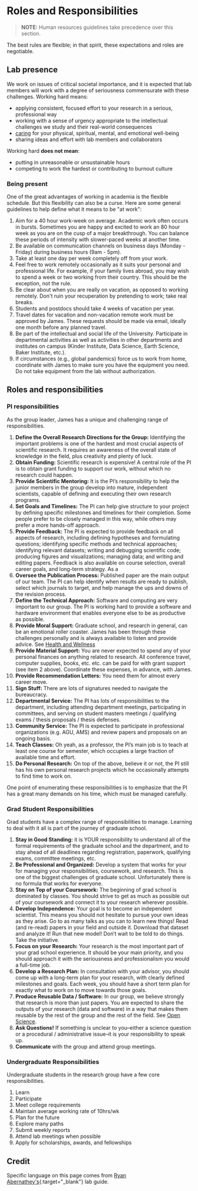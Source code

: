 # Roles and Responsibilities

> **NOTE:** Human resources guidelines take precedence over this section.

The best rules are flexible; in that spirit, these expectations and roles are negotiable.

## Lab presence

We work on issues of critical societal importance, and it is expected that  lab members will work with a degree of seriousness commensurate with these challenges.
Working hard means:

* applying consistent, focused effort to your research in a serious, professional way
* working with a sense of urgency appropriate to the intellectual challenges we study and their real-world consequences
* [caring](/health/) for your physical, spiritual, mental, and emotional well-being
* sharing ideas and effort with lab members and collaborators

Working hard **does not mean**:

* putting in unreasonable or unsustainable hours
* competing to work the hardest or contributing to burnout culture

### Being present

One of the great advantages of working in academia is the flexible schedule.
But this flexibility can also be a curse.
Here are some general guidelines to help define what it means to be "at work":

1. Aim for a 40 hour work-week on average. Academic work often occurs in bursts. Sometimes you are happy and excited to work an 80 hour week as you are on the cusp of a major breakthrough. You can balance these periods of intensity with slower-paced weeks at another time.
1. Be available on communication channels on business days (Monday - Friday) during business hours (9am - 5pm).
1. Take at least one day per week completely off from your work.
1. Feel free to work remotely occasionally as it suits your personal and professional life. For example, if your family lives abroad, you may wish to spend a week or two working from their country. This should be the exception, not the rule.
1. Be clear about when you are really on vacation, as opposed to working remotely. Don't ruin your recuperation by pretending to work; take real breaks.
1. Students and postdocs should take 4 weeks of vacation per year.
1. Travel dates for vacation and non-vacation remote work must be approved by James. These requests should be made via email, ideally one month before any planned travel.
1. Be part of the intellectual and social life of the University. Participate in departmental activities as well as activities in other departments and institutes on campus (Kinder Institute, Data Science, Earth Science, Baker Institute, etc.).
1. If circumstances (e.g., global pandemics) force us to work from home, coordinate with James to make sure you have the equipment you need. Do not take equipment from the lab without authorization.

## Roles and responsibilities

### PI responsibilities

As the group leader, James has a unique and challenging range of responsibilities.

1. **Define the Overall Research Directions for the Group:** Identifying the important problems is one of the hardest and most crucial aspects of scientific research. It requires an awareness of the overall state of knowledge in the field, plus creativity and plenty of luck.
2. **Obtain Funding:** Scientific research is expensive! A central role of the PI is to obtain grant funding to support our work, without which no research could happen.
3. **Provide Scientific Mentoring:** It is the PI’s responsibility to help the junior members in the group develop into mature, independent scientists, capable of defining and executing their own research programs.
4. **Set Goals and Timelines:** The PI can help give structure to your project by defining specific milestones and timelines for their completion. Some people prefer to be closely managed in this way, while others may prefer a more hands-off approach.
5. **Provide Feedback:** The PI is expected to provide feedback on all aspects of research, including defining hypotheses and formulating questions; identifying specific methods and technical approaches; identifying relevant datasets; writing and debugging scientific code; producing figures and visualizations; managing data; and writing and editing papers. Feedback is also available on course selection, overall career goals, and long-term strategy. As a 
6. **Oversee the Publication Process:** Published paper are the main output of our team. The PI can help identify when results are ready to publish, select which journals to target, and help manage the ups and downs of the revision process.
7. **Define the Technical Approach:** Software and computing are very important to our group. The PI is working hard to provide a software and hardware environment that enables everyone else to be as productive as possible.
8. **Provide Moral Support:** Graduate school, and research in general, can be an emotional roller coaster. James has been through these challenges personally and is always available to listen and provide advice. See [Health and Wellness](/health/)
9. **Provide Material Support:** You are never expected to spend any of your personal finances on anything related to research. All conference travel, computer supplies, books, etc. etc. can be paid for with grant support (see item 2 above). Coordinate these expenses, in advance, with James.
10. **Provide Recommendation Letters:** You need them for almost every career move.
11. **Sign Stuff:** There are lots of signatures needed to navigate the bureaucracy.
12. **Departmental Service:** The PI has lots of responsibilities to the department, including attending department meetings, participating in committees, and serving on student masters meetings / qualifying exams / thesis proposals / thesis defenses.
13. **Community Service:** The PI is expected to participate in professional organizations (e.g. AGU, AMS) and review papers and proposals on an ongoing basis.
14. **Teach Classes:** Oh yeah, as a professor, the PI’s main job is to teach at least one course for semester, which occupies a large fraction of available time and effort.
15. **Do Personal Research:** On top of the above, believe it or not, the PI still has his own personal research projects which he occasionally attempts to find time to work on.

One point of enumerating these responsibilities is to emphasize that the PI has a great many demands on his time, which must be managed carefully.

### Grad Student Responsibilities

Grad students have a complex range of responsibilities to manage.
Learning to deal with it all is part of the journey of graduate school.

1. **Stay in Good Standing:** it is YOUR responsibility to understand all of the formal requirements of the graduate school and the department, and to stay ahead of all deadlines regarding registration, paperwork, qualifying exams, committee meetings, etc.
2. **Be Professional and Organized:** Develop a system that works for your for managing your responsibilities, coursework, and research. This is one of the biggest challenges of graduate school. Unfortunately there is no formula that works for everyone.
3. **Stay on Top of your Coursework:** The beginning of grad school is dominated by classes. You should strive to get as much as possible out of your coursework and connect it to your research wherever possible.
4. **Develop Independence:** Your goal is to become an independent scientist. This means you should not hesitate to pursue your own ideas as they arise. Go to as many talks as you can to learn new things! Read (and re-read) papers in your field and outside it. Download that dataset and analyze it! Run that new model! Don’t wait to be told to do things. Take the initiative.
5. **Focus on your Research:** Your research is the most important part of your grad school experience. It should be your main priority, and you should approach it with the seriousness and professionalism you would a full-time job.
6. **Develop a Research Plan:** In consultation with your advisor, you should come up with a long-term plan for your research, with clearly defined milestones and goals. Each week, you should have a short term plan for exactly what to work on to move towards those goals.
7. **Produce Reusable Data / Software:** In our group, we believe strongly that research is more than just papers. You are expected to share the outputs of your research (data and software) in a way that makes them reusable by the rest of the group and the rest of the field. See [Open Science](/open/).
8. **Ask Questions!** If something is unclear to you–either a science question or a procedural / administrative issue–it is your responsibility to speak up.
9. **Communicate** with the group and attend group meetings.

### Undergraduate Responsibilities

Undergraduate students in the research group have a few core responsibilities.

1. Learn
2. Participate
3. Meet college requirements
4. Maintain average working rate of 10hrs/wk
5. Plan for the future
6. Explore many paths
7. Submit weekly reports
8. Attend lab meetings when possible
9. Apply for scholarships, awards, and fellowships


## Credit

Specific language on this page comes from [Ryan Abernathey's](https://ocean-transport.github.io/guide.html){:target="_blank"} lab guide.
